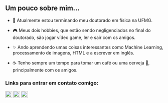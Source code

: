 <!-- ### Quando sobra tempo eu escrevo algumas coisas...

[![Website](https://img.shields.io/badge/Site%20Pessoal-RGivisiez-red?style=flat&for-the-badge&logo=github)][mysite] -->

## Um pouco sobre mim...
	
- 🥼 Atualmente estou terminando meu doutorado em física na UFMG.

- 🎮 Meus dois hobbies, que estão sendo negligenciados no final do doutorado, são jogar vídeo game, ler e sair com os amigos.

- ✨ Ando aprendendo umas coisas interessantes como Machine Learning, processamento de imagens, HTML e a escrever em inglês.

- ☕ Tenho sempre um tempo para tomar um café ou uma cerveja 🍻, principalmente com os amigos.

<!-- - ⚡ Fato interessante: Eu já fui benzido algumas vezes quando era criança. Para quem não sabe o que é isso, basicamente, seus pais te deixam numa sala com uma pessoa mais velha que te bate com um ramo de alguma coisa enquanto murmura umas rezas 😆. Antigamente isso era tão comum quanto brincar com o mercúrio do termômetro. -->

### Links para entrar em contato comigo:

[<img align="left" alt="codeSTACKr | Instagram" width="22px" src="https://cdn.jsdelivr.net/npm/simple-icons@v3/icons/instagram.svg" />][instagram]
[<img align="left" alt="Twitter" width="22px" src="https://cdn.jsdelivr.net/npm/simple-icons@v3/icons/twitter.svg" />][twitter]
[<img align="left" alt="LinkedIn" width="22px" src="https://cdn.jsdelivr.net/npm/simple-icons@v3/icons/linkedin.svg" />][linkedin]

[mysite]: https://rgivisiez.github.io/
[twitter]: https://twitter.com/ronaldogivisiez
[instagram]: https://instagram.com/ronaldo_givisiez
[linkedin]: https://linkedin.com/in/ronaldo-givisiez/
